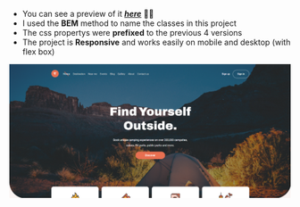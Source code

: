 - You can see a preview of it ***[here](https://raminhaghi.github.io/Camping-Website/)*** 🧑‍💻
- I used the **BEM** method to name the classes in this project 
- The css propertys were **prefixed** to the previous 4 versions
- The project is **Responsive** and works easily on mobile and desktop (with flex box)

![Camping Web](https://github.com/RaminHaghi/Camping-Website/blob/master/camping%20web.png?raw=true)
